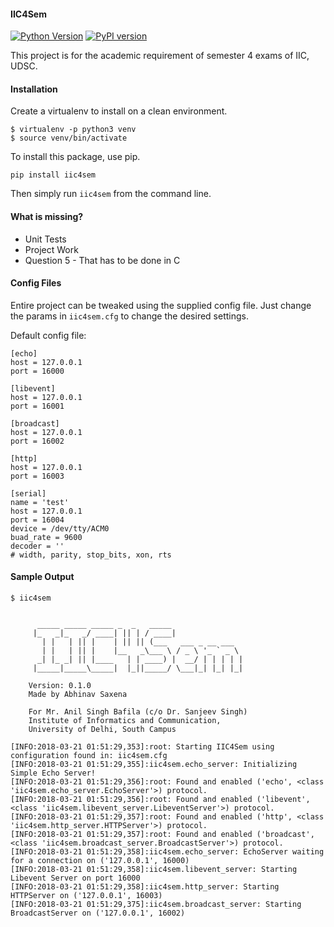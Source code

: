 #### IIC4Sem

[![Python Version](https://img.shields.io/pypi/pyversions/iic4sem.svg)](https://pypi.python.org/pypi/iic4sem)
[![PyPI version](https://badge.fury.io/py/iic4sem.svg)](https://badge.fury.io/py/iic4sem)


This project is for the academic requirement of semester 4 exams of IIC, UDSC.

#### Installation
Create a virtualenv to install on a clean environment.

```
$ virtualenv -p python3 venv
$ source venv/bin/activate
```

To install this package, use pip.

```
pip install iic4sem
```

Then simply run `iic4sem` from the command line. 

#### What is missing?
* Unit Tests
* Project Work
* Question 5 - That has to be done in C


#### Config Files
Entire project can be tweaked using the supplied config file. Just change the params in `iic4sem.cfg` to change the desired settings.

Default config file:

```
[echo]
host = 127.0.0.1
port = 16000

[libevent]
host = 127.0.0.1
port = 16001

[broadcast]
host = 127.0.0.1
port = 16002

[http]
host = 127.0.0.1
port = 16003

[serial]
name = 'test'
host = 127.0.0.1
port = 16004
device = /dev/tty/ACM0
buad_rate = 9600
decoder = ''
# width, parity, stop_bits, xon, rts
```


#### Sample Output
```
$ iic4sem


      _____ _____ _____ _  _   _____
     |_   _|_   _/ ____| || | / ____|
       | |   | || |    | || || (___   ___ _ __ ___
       | |   | || |    |__   _\___ \ / _ \ '_ ` _ \
      _| |_ _| || |____   | | ____) |  __/ | | | | |
     |_____|_____\_____|  |_||_____/ \___|_| |_| |_|

    Version: 0.1.0
    Made by Abhinav Saxena

    For Mr. Anil Singh Bafila (c/o Dr. Sanjeev Singh)
    Institute of Informatics and Communication,
    University of Delhi, South Campus
         
[INFO:2018-03-21 01:51:29,353]:root: Starting IIC4Sem using configuration found in: iic4sem.cfg
[INFO:2018-03-21 01:51:29,355]:iic4sem.echo_server: Initializing Simple Echo Server!
[INFO:2018-03-21 01:51:29,356]:root: Found and enabled ('echo', <class 'iic4sem.echo_server.EchoServer'>) protocol.
[INFO:2018-03-21 01:51:29,356]:root: Found and enabled ('libevent', <class 'iic4sem.libevent_server.LibeventServer'>) protocol.
[INFO:2018-03-21 01:51:29,357]:root: Found and enabled ('http', <class 'iic4sem.http_server.HTTPServer'>) protocol.
[INFO:2018-03-21 01:51:29,357]:root: Found and enabled ('broadcast', <class 'iic4sem.broadcast_server.BroadcastServer'>) protocol.
[INFO:2018-03-21 01:51:29,358]:iic4sem.echo_server: EchoServer waiting for a connection on ('127.0.0.1', 16000)
[INFO:2018-03-21 01:51:29,358]:iic4sem.libevent_server: Starting Libevent Server on port 16000
[INFO:2018-03-21 01:51:29,358]:iic4sem.http_server: Starting HTTPServer on ('127.0.0.1', 16003)
[INFO:2018-03-21 01:51:29,375]:iic4sem.broadcast_server: Starting BroadcastServer on ('127.0.0.1', 16002)
```

